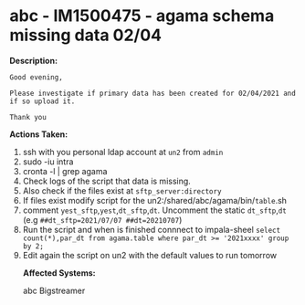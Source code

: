 # abc - IM1500475 - agama schema missing data 02/04

<b>Description:</b>

```
Good evening,

Please investigate if primary data has been created for 02/04/2021 and if so upload it.

Thank you
```

<b>Actions Taken:</b>

1. ssh with you personal ldap account at `un2` from `admin`
2. sudo -iu intra
3. cronta -l | grep agama
4. Check logs of the script that data is missing.
5. Also check if the files exist at `sftp_server:directory`
6. If files exist modify script for the <table> un2:/shared/abc/agama/bin/`table`.sh
7. comment `yest_sftp`,`yest`,`dt_sftp`,`dt`. Uncomment the static `dt_sftp`,`dt` (e.g `##dt_sftp=2021/07/07 ##dt=20210707`)
8. Run the script and when is finished connnect to impala-sheel `select count(*),par_dt from agama.table where par_dt >= '2021xxxx' group by 2;`
9. Edit again the script on un2 with the default values to run tomorrow

<b>Affected Systems:</b>

abc Bigstreamer
